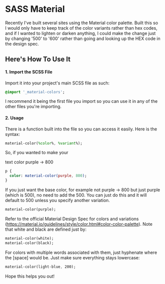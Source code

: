 # SASS Material
Recently I've built several sites using the Material color palette.  Built this so I would only have to keep track of the color variants rather than hex codes, and if I wanted to lighten or darken anything, I could make the change just by changing '500' to '600' rather than going and looking up the HEX code in the design spec.

## Here's How To Use It
#### 1. Import the SCSS File
Import it into your project's main SCSS file as such:
```sass
@import '_material-colors';
```
I recommend it being the first file you import so you can use it in any of the other files you're importing.

#### 2. Usage
There is a function built into the file so you can access it easily.  Here is the syntax:
```sass
material-color(%color%, %variant%);
```
So, if you wanted to make your <p> text color purple -> 800
```sass
p {
  color: material-color(purple, 800);
}
```

If you just want the base color, for example not purple -> 800 but just purple (which is 500), no need to add the 500.  You can just do this and it will default to 500 unless you specify another variation.
```sass
material-color(purple);
```

Refer to the official Material Design Spec for colors and variations (https://material.io/guidelines/style/color.html#color-color-palette).  Note that white and black are defined just by:
```sass
material-color(white);
material-color(black);
```


For colors with multiple words associated with them, just hyphenate where the [space] would be.  Just make sure everything stays lowercase:
```sass
material-color(light-blue, 200);
```

Hope this helps you out!
